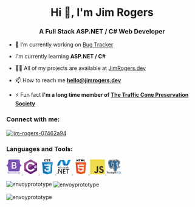 <h1 align="center">Hi 👋, I'm Jim Rogers</h1>
<h3 align="center">A Full Stack ASP.NET / C# Web Developer</h3>

- 🔭 I’m currently working on [Bug Tracker](https://github.com/EnvoyPrototype/TheBugTracker)

- I'm currently learning **ASP.NET / C#**

- 👨‍💻 All of my projects are available at <a href="https://www.jimrogers.dev" target="_blank">JimRogers.dev</a>

- 📫 How to reach me **hello@jimrogers.dev**

- ⚡ Fun fact **I'm a long time member of <a href="http://www.trafficcone.com/" target="_blank">The Traffic Cone Preservation Society</a>**

<h3 align="left">Connect with me:</h3>
<p align="left">
<a href="https://www.linkedin.com/in/jimrogersdev/" target="blank"><img align="center" src="https://raw.githubusercontent.com/rahuldkjain/github-profile-readme-generator/master/src/images/icons/Social/linked-in-alt.svg" alt="jim-rogers-07462a94" height="30" width="40" /></a>
</p>

<h3 align="left">Languages and Tools:</h3>
<p align="left"> <a href="https://getbootstrap.com" target="_blank" rel="noreferrer"> <img src="https://raw.githubusercontent.com/devicons/devicon/master/icons/bootstrap/bootstrap-plain-wordmark.svg" alt="bootstrap" width="40" height="40"/> </a> <a href="https://www.w3schools.com/cs/" target="_blank" rel="noreferrer"> <img src="https://raw.githubusercontent.com/devicons/devicon/master/icons/csharp/csharp-original.svg" alt="csharp" width="40" height="40"/> </a> <a href="https://www.w3schools.com/css/" target="_blank" rel="noreferrer"> <img src="https://raw.githubusercontent.com/devicons/devicon/master/icons/css3/css3-original-wordmark.svg" alt="css3" width="40" height="40"/> </a> <a href="https://dotnet.microsoft.com/" target="_blank" rel="noreferrer"> <img src="https://raw.githubusercontent.com/devicons/devicon/master/icons/dot-net/dot-net-original-wordmark.svg" alt="dotnet" width="40" height="40"/> </a> <a href="https://www.w3.org/html/" target="_blank" rel="noreferrer"> <img src="https://raw.githubusercontent.com/devicons/devicon/master/icons/html5/html5-original-wordmark.svg" alt="html5" width="40" height="40"/> </a> <a href="https://developer.mozilla.org/en-US/docs/Web/JavaScript" target="_blank" rel="noreferrer"> <img src="https://raw.githubusercontent.com/devicons/devicon/master/icons/javascript/javascript-original.svg" alt="javascript" width="40" height="40"/> </a> <a href="https://www.postgresql.org" target="_blank" rel="noreferrer"> <img src="https://raw.githubusercontent.com/devicons/devicon/master/icons/postgresql/postgresql-original-wordmark.svg" alt="postgresql" width="40" height="40"/> </a> </p>

<p><img align="left" src="https://github-readme-stats.vercel.app/api/top-langs?username=envoyprototype&show_icons=true&locale=en&layout=compact" alt="envoyprototype" /></p>

<p>&nbsp;<img align="center" src="https://github-readme-stats.vercel.app/api?username=envoyprototype&show_icons=true&locale=en" alt="envoyprototype" /></p>

<p><img align="center" src="https://github-readme-streak-stats.herokuapp.com/?user=envoyprototype&" alt="envoyprototype" /></p>
